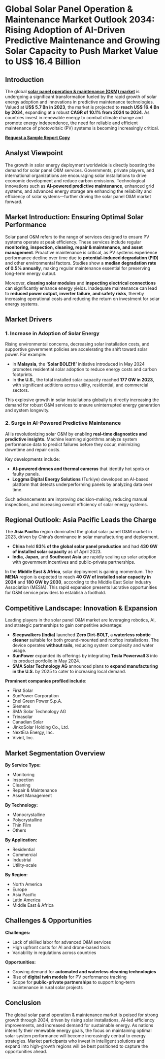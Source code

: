 # Global Solar Panel Operation & Maintenance Market Outlook 2034: Rising Adoption of AI-Driven Predictive Maintenance and Growing Solar Capacity to Push Market Value to US$ 16.4 Billion

## Introduction
The global [**solar panel operation & maintenance (O&M) market**](https://www.transparencymarketresearch.com/solar-panel-operation-and-maintenance-market.html) is undergoing a significant transformation fueled by the rapid growth of solar energy adoption and innovations in predictive maintenance technologies. Valued at **US$ 5.7 Bn in 2023**, the market is projected to **reach US$ 16.4 Bn by 2034**, expanding at a robust **CAGR of 10.1% from 2024 to 2034**. As countries invest in renewable energy to combat climate change and promote energy independence, the need for reliable and efficient maintenance of photovoltaic (PV) systems is becoming increasingly critical.

[**Request a Sample Report Copy**](https://www.transparencymarketresearch.com/sample/sample.php?flag=S&rep_id=86275)

## Analyst Viewpoint
The growth in solar energy deployment worldwide is directly boosting the demand for solar panel O&M services. Governments, private players, and international organizations are encouraging solar installations to drive economic development and reduce carbon emissions. Technological innovations such as **AI-powered predictive maintenance**, enhanced grid systems, and advanced energy storage are enhancing the reliability and efficiency of solar systems—further driving the solar panel O&M market forward.

## Market Introduction: Ensuring Optimal Solar Performance
Solar panel O&M refers to the range of services designed to ensure PV systems operate at peak efficiency. These services include regular **monitoring, inspection, cleaning, repair & maintenance, and asset management**. Proactive maintenance is critical, as PV systems experience performance decline over time due to **potential-induced degradation (PID)** and other environmental factors. Studies show a **median degradation rate of 0.5% annually**, making regular maintenance essential for preserving long-term energy output.

Moreover, **cleaning solar modules** and **inspecting electrical connections** can significantly enhance energy yields. Inadequate maintenance can lead to **reduced power output, inverter failure, and safety risks**, thereby increasing operational costs and reducing the return on investment for solar energy systems.

## Market Drivers

### 1. Increase in Adoption of Solar Energy
Rising environmental concerns, decreasing solar installation costs, and supportive government policies are accelerating the shift toward solar power. For example:

- In **Malaysia**, the **‘Solar BOLEH!’** initiative introduced in May 2024 promotes residential solar adoption to reduce energy costs and carbon footprints.
- In **the U.S.**, the total installed solar capacity reached **177 GW in 2023**, with significant additions across utility, residential, and commercial sectors.

This explosive growth in solar installations globally is directly increasing the demand for robust O&M services to ensure uninterrupted energy generation and system longevity.

### 2. Surge in AI-Powered Predictive Maintenance
AI is revolutionizing solar O&M by enabling **real-time diagnostics and predictive insights**. Machine learning algorithms analyze system performance data to predict failures before they occur, minimizing downtime and repair costs.

Key developments include:
- **AI-powered drones and thermal cameras** that identify hot spots or faulty panels.
- **Loggma Digital Energy Solutions** (Turkiye) developed an AI-based platform that detects underperforming panels by analyzing data over time.

Such advancements are improving decision-making, reducing manual inspections, and increasing overall efficiency of solar energy systems.

## Regional Outlook: Asia Pacific Leads the Charge
The **Asia Pacific** region dominated the global solar panel O&M market in 2023, driven by China’s dominance in solar manufacturing and deployment.

- **China** held **83% of the global solar panel production** and had **430 GW of installed solar capacity** as of April 2023.
- **India**, **Japan**, and **Southeast Asia** are rapidly scaling up solar adoption with government incentives and public-private partnerships.

In the **Middle East & Africa**, solar deployment is gaining momentum. The **MENA** region is expected to reach **40 GW of installed solar capacity in 2024** and **180 GW by 2030**, according to the Middle East Solar Industry Association (MESIA). This rapid expansion presents lucrative opportunities for O&M service providers to establish a foothold.

## Competitive Landscape: Innovation & Expansion
Leading players in the solar panel O&M market are leveraging robotics, AI, and strategic partnerships to gain competitive advantage:

- **Sleepwalkers (India)** launched **Zero Dirt-BOLT**, a **waterless robotic cleaner** suitable for both ground-mounted and rooftop installations. The device operates **without rails**, reducing system complexity and water usage.
- **SunPower** expanded its offerings by integrating **Tesla Powerwall 3** into its product portfolio in May 2024.
- **SMA Solar Technology AG** announced plans to **expand manufacturing in the U.S.** by 2025 to cater to increasing local demand.

**Prominent companies profiled include:**
- First Solar
- SunPower Corporation
- Enel Green Power S.p.A.
- Siemens
- SMA Solar Technology AG
- Trinasolar
- Canadian Solar
- JinkoSolar Holding Co., Ltd.
- NextEra Energy, Inc.
- Vivint, Inc.

## Market Segmentation Overview

**By Service Type:**
- Monitoring
- Inspection
- Cleaning
- Repair & Maintenance
- Asset Management

**By Technology:**
- Monocrystalline
- Polycrystalline
- Thin Film
- Others

**By Application:**
- Residential
- Commercial
- Industrial
- Utility-scale

**By Region:**
- North America
- Europe
- Asia Pacific
- Latin America
- Middle East & Africa

## Challenges & Opportunities

**Challenges:**
- Lack of skilled labor for advanced O&M services
- High upfront costs for AI and drone-based tools
- Variability in regulations across countries

**Opportunities:**
- Growing demand for **automated and waterless cleaning technologies**
- Rise of **digital twin models** for PV performance tracking
- Scope for **public-private partnerships** to support long-term maintenance in rural solar projects

## Conclusion
The global solar panel operation & maintenance market is poised for strong growth through 2034, driven by rising solar installations, AI-led efficiency improvements, and increased demand for sustainable energy. As nations intensify their renewable energy goals, the focus on maintaining optimal solar system performance will become increasingly central to energy strategies. Market participants who invest in intelligent solutions and expand into high-growth regions will be best positioned to capture the opportunities ahead.
